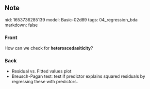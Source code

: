 ## Note
nid: 1653736285139
model: Basic-02d89
tags: 04_regression_bda
markdown: false

### Front
How can we check for <b>heteroscedasiticity</b>?

### Back
<ul>
  <li>Residual vs. Fitted values plot
  <li>Breusch-Pagan test: test if predictor explains squared
  residuals by regressing these with predictors.
</ul>
